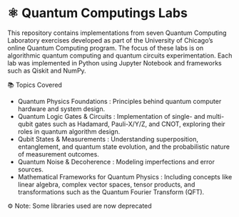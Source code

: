 # ⚛️ Quantum Computings Labs

This repository contains implementations from seven Quantum Computing Laboratory exercises developed as part of the University of Chicago’s online Quantum Computing program.
The focus of these labs is on algorithmic quantum computing and quantum circuits experimentation. Each lab was implemented in Python using Jupyter Notebook and frameworks such as Qiskit and NumPy.

📚 Topics Covered
- Quantum Physics Foundations : Principles behind quantum computer hardware and system design.
- Quantum Logic Gates & Circuits : Implementation of single- and multi-qubit gates such as Hadamard, Pauli-X/Y/Z, and CNOT, exploring their roles in quantum algorithm design.
- Qubit States & Measurements : Understanding superposition, entanglement, and quantum state evolution, and the probabilistic nature of measurement outcomes.
- Quantum Noise & Decoherence : Modeling imperfections and error sources.
- Mathematical Frameworks for Quantum Physics : Including concepts like linear algebra, complex vector spaces, tensor products, and transformations such as the Quantum Fourier Transform (QFT).

⚙️ Note: Some libraries used are now deprecated
